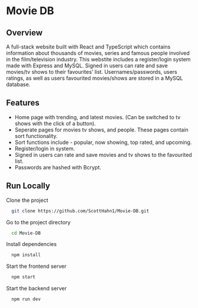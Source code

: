 
# Movie DB

## Overview
A full-stack website built with React and TypeScript which contains information about thousands of movies, series and famous people involved in the film/television industry.
This webstite includes a register/login system made with Express and MySQL. Signed in users can rate and save movies/tv shows to their favourites’ list. Usernames/passwords, users ratings, as well as users favourited movies/shows are stored in a MySQL database.

## Features

- Home page with trending, and latest movies. (Can be switched to tv shows with the click of a button).
- Seperate pages for movies tv shows, and people. These pages contain sort functionality.
- Sort functions include - popular, now showing, top rated, and upcoming.
- Register/login in system.
- Signed in users can rate and save movies and tv shows to the favourited list.
- Passwords are hashed with Bcrypt.

## Run Locally

Clone the project

```bash
  git clone https://github.com/ScottHahn1/Movie-DB.git
```

Go to the project directory

```bash
  cd Movie-DB
```

Install dependencies

```bash
  npm install
```

Start the frontend server

```bash
  npm start
```

Start the backend server

```bash
  npm run dev
```
